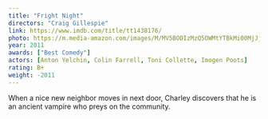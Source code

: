```yaml
---
title: "Fright Night"
directors: "Craig Gillespie"
link: https://www.imdb.com/title/tt1438176/
photo: https://m.media-amazon.com/images/M/MV5BODIzMzQ5OWMtYTBkMi00MjJjLTk1MTYtYmFjMDUwY2QyOWYyXkEyXkFqcGdeQXVyODc0OTEyNDU@._V1_FMjpg_UX487_.jpg
year: 2011
awards: ["Best Comedy"]
actors: [Anton Yelchin, Colin Farrell, Toni Collette, Imogen Poots]
rating: B+
weight: -2011
---
```

When a nice new neighbor moves in next door, Charley discovers that he is an ancient vampire who preys on the community.